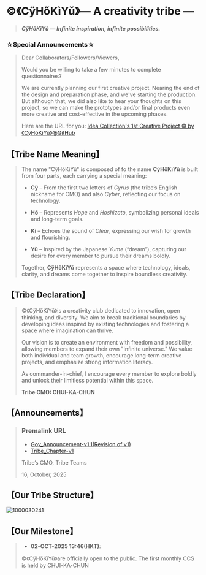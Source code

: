 # ©️《CÿHőKìYŭ》— A creativity tribe —
> _**CÿHőKìYŭ — Infinite inspiration, infinite possibilities.**_

### ☆Special Announcements☆
> Dear Collaborators/Followers/Viewers,
> 
> Would you be willing to take a few minutes to complete questionnaires?
>
> We are currently planning our first creative project. Nearing the end of the design and preparation phase, and we've starting the production. But although that, we did also like to hear your thoughts on this project, so we can make the prototypes and/or final products even more creative and cost-effective in the upcoming phases.
>
> Here are the URL for you:
> [Idea Collection's 1st Creative Project ©️ by《CÿHőKìYŭ》@GitHub](https://forms.cloud.microsoft/r/CDptAwYycw)

## 【Tribe Name Meaning】
> The name "CÿHőKìYŭ" is composed of fo the name **CÿHőKìYŭ** is built from four parts, each carrying a special meaning:
> - **Cÿ** – From the first two letters of *Cyrus* (the tribe’s English nickname for CMO) and also *Cyber*, reflecting our focus on technology.
> 
> - **Hő** – Represents *Hope* and *Hoshizato*, symbolizing personal ideals and long-term goals.
>
> - **Kì** – Echoes the sound of *Clear*, expressing our wish for growth and flourishing.
> 
> - **Yŭ** – Inspired by the Japanese *Yume* (“dream”), capturing our desire for every member to pursue their dreams boldly.
> 
> Together, **CÿHőKìYŭ** represents a space where technology, ideals, clarity, and dreams come together to inspire boundless creativity.  
## 【Tribe Declaration】
> ©️《CÿHőKìYŭ》is a creativity club dedicated to innovation, open thinking, and diversity. We aim to break traditional boundaries by developing ideas inspired by existing technologies and fostering a space where imagination can thrive.
>
> Our vision is to create an environment with freedom and possibility, allowing members to expand their own "infinite universe." We value both individual and team growth, encourage long-term creative projects, and emphasize strong information literacy.
>
> As commander-in-chief, I encourage every member to explore boldly and unlock their limitless potential within this space.
>
> **Tribe CMO: CHUI-KA-CHUN**  
## 【Announcements】
> ### Premalink URL
> - [Gov_Announcement-v1.1(Revision of v1)](https://github.com/CHUI-KA-CHUN/-c-CyHoKiYu-/blob/main/GovAnnouncement_v1-1.md)
> - [Tribe_Chapter-v1](https://github.com/CHUI-KA-CHUN/-c-CyHoKiYu-/blob/main/Tribe_Chapter-v1.md)
>
> Tribe’s CMO, Tribe Teams
>
> 16, October, 2025
## 【Our Tribe Structure】
![1000030241](https://github.com/user-attachments/assets/a0d32c8a-69b9-41a0-9064-d24c96124e5a)

## 【Our Milestone】
> - **02-OCT-2025 13:46(HKT)**:
> 
> ©️《CÿHőKìYŭ》are officially open to the public. The first monthly CCS is held by CHUI-KA-CHUN
>
> 
